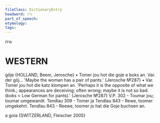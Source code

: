 ```yaml
---
fileClass: DictionaryEntry
headword: גויה
part_of_speech: 
etymology: 
tags: 
---
```

גויה

WESTERN
========

gŏje {HOLLAND, Beem, Jerosche}
	•	Tomer jou hot die goje e boks an. Var. der gŏj… 'Maybe the woman has a pair of pants.' {Jerosche №287}
	•	Var. Tomer jou hot die katz klompen an. 'Perhaps it is the opposite of what we think.; appearances are deceiving; often wrong; maybe it is not so bad. (boks < Low German  for pants).' {Jerosche №287}
V.P. 302 - Toumar jou; toumar umgewandt.
Tendlau 309 - Tomer ja
Tendlau 843 - Rewe, toomer umgekehrt.
Tendlau 843 - Reewe, toomer jo hat die Goje buchsen an.

ə goiə {SWITZERLAND, Fleischer 2005}